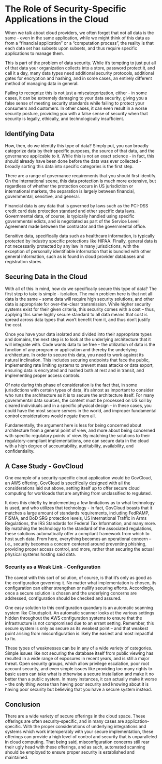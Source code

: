 # The Role of Security-Specific Applications in the Cloud
When we talk about cloud providers, we often forget that not all data is the same - even in the same application, while we might think of this data as from a “financial application” or a “computation process”, the reality is that each data set has subsets upon subsets, and thus require specific applications to manage them.

This is part of the problem of data security. While it’s tempting to just put all of that data your organization collects into a store, password protect it, and call it a day, many data types need additional security protocols, additional gates for encryption and hashing, and in some cases, an entirely different method of managing data in general.

Failing to recognize this is not just a miscategorization, either - in some cases, it can be extremely damaging to your data security, giving you a false sense of meeting security standards while failing to protect your consumers and customers. In other cases, it can even result in a worse security posture, providing you with a false sense of security when that security is legally, ethically, and technologically insufficient.
## Identifying Data
How, then, do we identify this type of data? Simply put, you can broadly categorize data by their specific purposes, the source of that data, and the governance applicable to it. While this is not an exact science - in fact, this should already have been done before the data was ever collected - broadly sorting this data into specific categories is the first step.

There are a range of governance requirements that you should first identify. On the international scene, this data protection is much more extensive, but regardless of whether the protection occurs in US jurisdiction or international markets, the separation is largely between financial, governmental, sensitive, and general. 

Financial data is any data that is governed by laws such as the PCI-DSS credit card data protection standard and other specific data laws. Governmental data, of course, is typically handled using specific governmental edicts, and is negotiated as part of the Service Level Agreement made between the contractor and the governmental office. 

Sensitive data, specifically data such as healthcare information, is typically protected by industry specific protections like HIPAA. FInally, general data is not necessarily protected by any law in many jurisdictions, with the exception of personally identifiable information that is bundled with other general information, such as is found in cloud provider databases and registration stores.
## Securing Data in the Cloud
With all of this in mind, how do we specifically secure this type of data? The first step to take is simple - isolation. The main problem here is that not all data is the same – some data will require high security solutions, and other data is appropriate for over-the-clear transmission. While higher security systems exist for their given criteria, this security comes with a cost – thus, applying this same highly secure standard to all data means that cost is spread across data types that won’t benefit from it, and thus don’t justify the cost.

Once you have your data isolated and divided into their appropriate types and domains, the next step is to look at the underlying architecture that it will integrate with. Code wants data to be free – the utilization of data is the function of any program or application and thereby the underlying architecture. In order to secure this data, you need to work against its natural inclination. This includes securing endpoints that face the public, implementing rate limiting systems to prevent mass attacks or data export, ensuring data is encrypted and hashed both at rest and in transit, and implementing proper access controls.

Of note during this phase of consideration is the fact that, in some jurisdictions with certain types of data, it’s almost as important to consider who runs the architecture as it is to secure the architecture itself. For many governmental data sources, the content must be processed on US soil by cleared individuals and in a specific physical design – in these cases, you could have the most secure servers in the world, and improper fundamental control considerations would negate them all.

Fundamentally, the argument here is less for being concerned about architecture from a general point of view, and more about being concerned with specific regulatory points of view. By matching the solutions to their regulatory-compliant implementations, one can secure data in the cloud with a high degree of accountability, auditability, availability, and confidentiality.
## A Case Study - GovCloud
One example of a security-specific cloud application would be GovCloud, an AWS offering. GovCloud is specifically designed with all the considerations laid out above, setting itself up to offer secure cloud computing for workloads that are anything from unclassified to regulated. 

It does this chiefly by implementing a few limitations as to what technology is used, and who utilizes that technology - in fact, GovCloud boasts that it matches a large amount of standards requirements, including FedRAMP, FISMA, and DoD SRG protection levels, US International Traffic in Arms Regulations, the IRS Standards for Federal Tax Information, and many more. By matching the technology to the standard of the associated regulations, these solutions automatically offer a compliant framework from which to host such data. From here, everything becomes an operational concern – i.e., security becomes a concern centered around preventing phishing, providing proper access control, and more, rather than securing the actual physical systems hosting said data.
### Security as a Weak Link - Configuration
The caveat with this sort of solution, of course, is that it’s only as good as the configuration governing it. No matter what implementation is chosen, its configuration can either strengthen or nullify securing efforts. Accordingly, once a secure solution is chosen and the underlying concerns are addressed, configuration should be checked and assured.

One easy solution to this configuration quandary is an automatic scanning system like Cloudsploit. An automatic scanner looks at the various settings hidden throughout the AWS configuration systems to ensure that the infrastructure is not compromised due to an errant setting. Remember, this secure system is only as secure as its weakest point – and that weakest point arising from misconfiguration is likely the easiest and most impactful to fix.

These types of weaknesses can be in any of a wide variety of categories. Simple issues like not securing the database itself from public viewing has resulted in a wide range of exposures in recent years, and is still a major threat. Open security groups, which allow privilege escalation, poor root account security, and even simple issues like providing too many rights to basic users can take what is otherwise a secure installation and make it no better than a public system. In many instances, it can actually make it worse – the only thing worse than having poor security and knowing about it is having poor security but believing that you have a secure system instead.
## Conclusion
There are a wide variety of secure offerings in the cloud space. These offerings are often security-specific, and in many cases are application-specific. With the proper considerations of underlying integrations and systems which work interoperably with your secure implementation, these offerings can provide a high level of control and security that is unparalleled in cloud computing. That being said, misconfiguration concerns still rear their ugly head with these offerings, and as such, automated scanning should be employed to ensure proper security is established and maintained.
